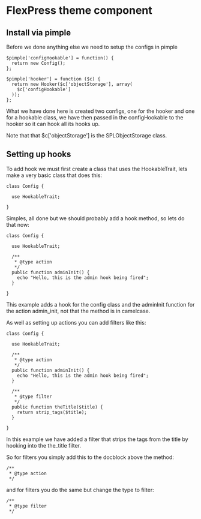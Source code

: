 # FlexPress theme component

## Install via pimple
Before we done anything else we need to setup the configs in pimple

```
$pimple['configHookable'] = function() {
  return new Config();
};

$pimple['hooker'] = function ($c) {
  return new Hooker($c['objectStorage'], array(
    $c['configHookable']
  ));
};

```

What we have done here is created two configs, one for the hooker and one for a hookable class, we have then passed in the configHookable to the hooker so it can hook all its hooks up. 

Note that that $c['objectStorage'] is the SPLObjectStorage class.

## Setting up hooks

To add hook we must first create a class that uses the HookableTrait, lets make a very basic class that does this:

```
class Config {

  use HookableTrait;

}
```
Simples, all done but we should probably add a hook method, so lets do that now:
```
class Config {

  use HookableTrait;
  
  /**
   * @type action
   */
  public function adminInit() {
    echo "Hello, this is the admin hook being fired";
  }

}
```
This example adds a hook for the config class and the adminInit function for the action admin_init, not that the method is in camelcase.

As well as setting up actions you can add filters like this:
```
class Config {

  use HookableTrait;
  
  /**
   * @type action
   */
  public function adminInit() {
    echo "Hello, this is the admin hook being fired";
  }
  
  /**
   * @type filter
   */
  public function theTitle($title) {
    return strip_tags($title);
  }

}
```

In this example we have added a filter that strips the tags from the title by hooking into the the_title filter.

So for filters you simply add this to the docblock above the method:

```
/**
 * @type action
 */
```

and for filters you do the same but change the type to filter:

```
/**
 * @type filter
 */
```
